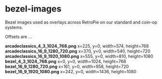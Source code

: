 # bezel-images

Bezel images used as overlays across RetroPie on our standard and coin-op systems.

Offsets are ...

**arcadeclassics_4_3_1024_768.png** x=225, y=0, width=574, height=768
**arcadeclassics_16_9_1280_720.png** x=370, y=0, width=540, height=720
**arcadeclassics_16_9_1920_1080.png** x=555, y=0, width=810, height=1080
**bezel_4_3_1024_768.png** x=0, y=0, width=1024, height=768
**bezel_16_9_1280_720.png** x=161, y=0, width=958, height=720
**bezel_16_9_1920_1080.png** x=242, y=0, width=1436, height=1080

